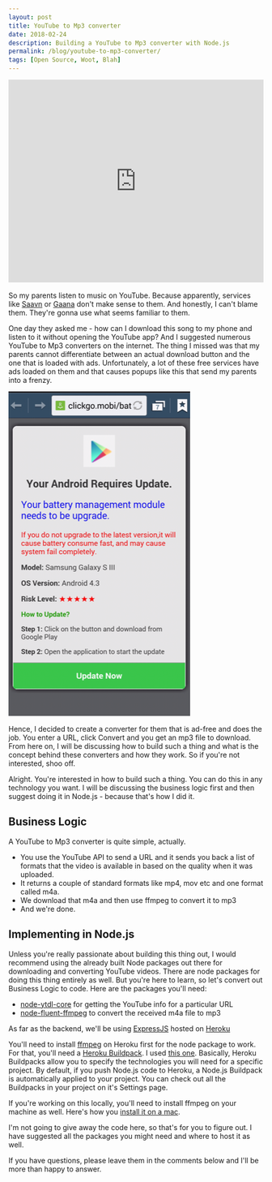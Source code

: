 ```yaml
---
layout: post
title: YouTube to Mp3 converter
date: 2018-02-24
description: Building a YouTube to Mp3 converter with Node.js
permalink: /blog/youtube-to-mp3-converter/
tags: [Open Source, Woot, Blah]
---
```


<iframe width="100%" height="400" src="https://www.youtube.com/embed/oA-D7TdjVnE?rel=0" frameborder="0" allow="autoplay; encrypted-media" allowfullscreen></iframe><br />

So my parents listen to music on YouTube. Because apparently, services like [Saavn](https://www.saavn.com/) or [Gaana](https://gaana.com/) don't make sense to them. And honestly, I can't blame them. They're gonna use what seems familiar to them.

One day they asked me - how can I download this song to my phone and listen to it without opening the YouTube app? And I suggested numerous YouTube to Mp3 converters on the internet. The thing I missed was that my parents cannot differentiate between an actual download button and the one that is loaded with ads. Unfortunately, a lot of these free services have ads loaded on them and that causes popups like this that send my parents into a frenzy.

![Sample Android Malware Screenshot](/assets/img/blog/youtube-to-mp3-converter/youtube-to-mp3-converter-1.PNG)

Hence, I decided to create a converter for them that is ad-free and does the job. You enter a URL, click Convert and you get an mp3 file to download. From here on, I will be discussing how to build such a thing and what is the concept behind these converters and how they work. So if you're not interested, shoo off.

Alright. You're interested in how to build such a thing. You can do this in any technology you want. I will be discussing the business logic first and then suggest doing it in Node.js - because that's how I did it.

## Business Logic
A YouTube to Mp3 converter is quite simple, actually.
* You use the YouTube API to send a URL and it sends you back a list of formats that the video is available in based on the quality when it was uploaded.
* It returns a couple of standard formats like mp4, mov etc and one format called m4a.
* We download that m4a and then use ffmpeg to convert it to mp3
* And we're done.

## Implementing in Node.js
Unless you're really passionate about building this thing out, I would recommend using the already built Node packages out there for downloading and converting YouTube videos. There are node packages for doing this thing entirely as well. But you're here to learn, so let's convert out Business Logic to code. Here are the packages you'll need:

* [node-ytdl-core](https://github.com/fent/node-ytdl-core) for getting the YouTube info for a particular URL
* [node-fluent-ffmpeg](https://github.com/fluent-ffmpeg/node-fluent-ffmpeg) to convert the received m4a file to mp3

As far as the backend, we'll be using [ExpressJS](https://expressjs.com/) hosted on [Heroku](https://heroku.com)

You'll need to install [ffmpeg](https://www.ffmpeg.org/) on Heroku first for the node package to work. For that, you'll need a [Heroku Buildpack](https://devcenter.heroku.com/articles/buildpacks). I used [this one](https://github.com/jonathanong/heroku-buildpack-ffmpeg-latest). Basically, Heroku Buildpacks allow you to specify the technologies you will need for a specific project. By default, if you push Node.js code to Heroku, a Node.js Buildpack is automatically applied to your project. You can check out all the Buildpacks in your project on it's Settings page.

If you're working on this locally, you'll need to install ffmpeg on your machine as well. Here's how you [install it on a mac](https://github.com/fluent-ffmpeg/node-fluent-ffmpeg/wiki/Installing-ffmpeg-on-Mac-OS-X).

I'm not going to give away the code here, so that's for you to figure out. I have suggested all the packages you might need and where to host it as well.

If you have questions, please leave them in the comments below and I'll be more than happy to answer.
